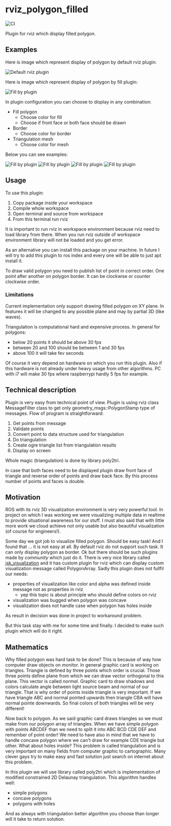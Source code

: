 # rviz_polygon_filled

![CI](https://github.com/zolnierczyk/rviz_polygon_filled/workflows/CI/badge.svg)

Plugin for rviz which display filled polygon.

## Examples

Here is image which represent display of polygon by default rviz plugin:

![Default rviz plugin](img/DefaultPluginView.png "Default rviz plugin")

Here is image which represent display of polygon by fill plugin:

![Fill by plugin](img/FillPluginView.png "Fill by plugin")

In plugin configuration you can choose to display in any combination:

* Fill polygon
  * Choose color for fill
  * Choose if front face or both face should be drawn
* Border
  * Choose color for border
* Triangulation mesh
  * Choose color for mesh

Below you can see examples:

![Fill by plugin](img/FilledFrontOnly.gif "Fill front face only")
![Fill by plugin](img/FilledFrontAndBack.gif "Fill both face")
![Fill by plugin](img/FilledFrontAndBorder.gif "Fill front and border")
![Fill by plugin](img/FilledFrontAndMesh.gif "Fill front and mesh")

## Usage

To use this plugin:

1. Copy package inside your workspace
1. Compile whole workspace
1. Open terminal and source from workspace
1. From this terminal run rviz

It is important to run rviz in workspace environment because rviz need to load library from there. When you run rviz outside of workspace environment library will not be loaded and you get error.

As an alternative you can install this package on your machine. In future I will try to add this plugin to ros index and every one will be able to just apt install it.

To draw valid polygon you need to publish list of point in correct order. One point after another on polygon border. It can be clockwise or counter clockwise order.

### Limitations

Current implementation only support drawing filled polygon on XY plane. In features it will be changed to any possible plane and may by partial 3D (like waves).

Triangulation is computational hard and expensive process. In general for polygons:

* below 20 points it should be above 30 fps
* between 20 and 100 should be between 1 and 30 fps
* above 100 it will take fev seconds

Of course it very depend on hardware on which you run this plugin. Also if this hardware is not already under heavy usage from other algorithms. PC with i7 will make 30 fps where raspberrypi hardly 5 fps for example.  

## Technical description

Plugin is very easy from technical point of view. Plugin is using rviz class MessageFilter class to get only geometry_msgs::PolygonStamp type of messages. Flow of program is straightforward:

1. Get points from message
1. Validate points
1. Convert point to data structure used for triangulation
1. Do triangulation
1. Create ogre triangle list from triangulation results
1. Display on screen

Whole magic (triangulation) is done by library poly2tri.

In case that both faces need to be displayed plugin draw front face of triangle and reverse order of points and draw back face. By this process number of points and faces is double.

## Motivation

ROS with its rviz 3D visualization environment is very very powerful tool. In project on which I was working we were visualizing multiple data in realtime to provide situational awareness for our stuff. I must also said that with little more work we cloud achieve not only usable but also beautiful visualization (of course for engineers!).

Some day we got job to visualize filled polygon. Should be easy task! And I found that ... it is not easy at all. By default rviz do not support such task. It can only display polygon as border. Ok but there should be such plugins made by _community_ which just do it. There is very nice library called [jsk_visualization](https://github.com/jsk-ros-pkg/jsk_visualization) and it has custom plugin for rviz which can display custom visualization message called PolygonArray. Sadly this plugin does not fullfil our needs:

* properties of visualization like color and alpha was defined inside message not as properties in rviz
  * yep this topic is about principle who should define colors on rviz
* visualization was bugged when polygon was concave
* visualization does not handle case when polygon has holes inside

As result in decision was done in project to workaround problem.

But this task stay with me for some time and finally. I decided to make such plugin which will do it right.

## Mathematics

Why filled polygon was hard task to be done? This is because of way how computer draw objects on monitor. In general graphic card is working on triangles. Triangle is defined by three points which order is crucial. Those three points define plane from which we can draw vector orthogonal to this plane. This vector is called _normal_. Graphic card to draw shadows and colors calculate angle between light source beam and normal of our triangle. That is why order of points inside triangle is very important. If we have triangle ABC and normal pointed upwards then triangle CBA will have normal pointe downwards. So final colors of both triangles will be very different!

Now back to polygon. As we said graphic card draws triangles so we must make from our polygon array of triangles. When we have simple polygon with points ABCDEF than we need to split it into ABC BCD CDE DEF and remember of point order! We need to have also in mind that we have to handle concave polygon where we can't draw for example CDE triangle but other. What about holes inside? This problem is called triangulation and is very important on many fields from computer graphic to cartographic. Many clever gays try to make easy and fast solution just search on internet about this problem.

In this plugin we will use library called poly2tri which is implementation of modified constrained 2D Delaunay triangulation.
This algorithm handles well:

* simple polygons
* concave polygons
* polygons with holes

And as always with triangulation better algorithm you choose than longer will it take to return solution.
